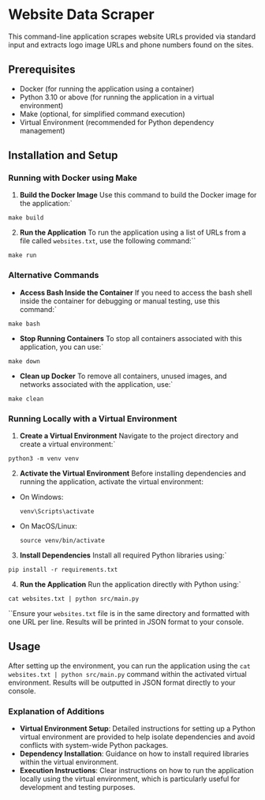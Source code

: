 # Website Data Scraper

This command-line application scrapes website URLs provided via standard input and extracts logo image URLs and phone numbers found on the sites.

## Prerequisites

- Docker (for running the application using a container)
- Python 3.10 or above (for running the application in a virtual environment)
- Make (optional, for simplified command execution)
- Virtual Environment (recommended for Python dependency management)

## Installation and Setup

### Running with Docker using Make

1. **Build the Docker Image**
   Use this command to build the Docker image for the application:` 

`make build`

2. **Run the Application**
To run the application using a list of URLs from a file called `websites.txt`, use the following command:`` 

`make run`

### Alternative Commands

- **Access Bash Inside the Container**
If you need to access the bash shell inside the container for debugging or manual testing, use this command:` 

`make bash`

- **Stop Running Containers**
To stop all containers associated with this application, you can use:` 

`make down`

- **Clean up Docker**
To remove all containers, unused images, and networks associated with the application, use:` 

`make clean`

### Running Locally with a Virtual Environment

1. **Create a Virtual Environment**
 Navigate to the project directory and create a virtual environment:` 

`python3 -m venv venv`

2. **Activate the Virtual Environment**
Before installing dependencies and running the application, activate the virtual environment:
- On Windows:
  ```
  venv\Scripts\activate
  ```
- On MacOS/Linux:
  ```
  source venv/bin/activate
  ```

3. **Install Dependencies**
Install all required Python libraries using:` 

`pip install -r requirements.txt`

4. **Run the Application**
Run the application directly with Python using:` 

`cat websites.txt | python src/main.py`

``Ensure your `websites.txt` file is in the same directory and formatted with one URL per line. Results will be printed in JSON format to your console.

## Usage

After setting up the environment, you can run the application using the `cat websites.txt | python src/main.py` command within the activated virtual environment. Results will be outputted in JSON format directly to your console.

### Explanation of Additions

-   **Virtual Environment Setup**: Detailed instructions for setting up a Python virtual environment are provided to help isolate dependencies and avoid conflicts with system-wide Python packages.
-   **Dependency Installation**: Guidance on how to install required libraries within the virtual environment.
-   **Execution Instructions**: Clear instructions on how to run the application locally using the virtual environment, which is particularly useful for development and testing purposes.